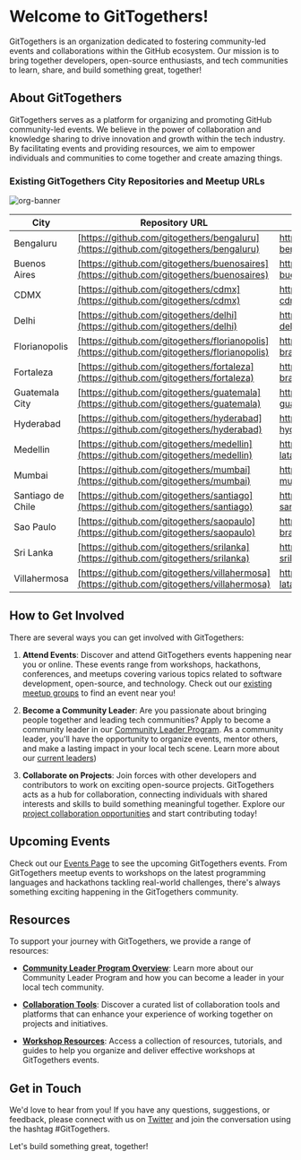 # Welcome to GitTogethers!

GitTogethers is an organization dedicated to fostering community-led events and collaborations within the GitHub ecosystem. Our mission is to bring together developers, open-source enthusiasts, and tech communities to learn, share, and build something great, together!

## About GitTogethers

GitTogethers serves as a platform for organizing and promoting GitHub community-led events. We believe in the power of collaboration and knowledge sharing to drive innovation and growth within the tech industry. By facilitating events and providing resources, we aim to empower individuals and communities to come together and create amazing things.

### Existing GitTogethers City Repositories and Meetup URLs

![org-banner](https://github.com/gittogethers/.github/assets/20666190/b64c5ecf-b206-4fc4-8ce0-eb9c4188f3a6)


| City              | Repository URL                                       | Meetup URL                                      |
|-------------------|------------------------------------------------------|-------------------------------------------------|
| Bengaluru         | [https://github.com/gitogethers/bengaluru](https://github.com/gitogethers/bengaluru) | https://www.meetup.com/gittogether-bengaluru   |
| Buenos Aires      | [https://github.com/gitogethers/buenosaires](https://github.com/gitogethers/buenosaires) | https://www.meetup.com/gittogether-buenos-aires|
| CDMX              | [https://github.com/gitogethers/cdmx](https://github.com/gitogethers/cdmx) | https://www.meetup.com/gittogether-cdmx        |
| Delhi             | [https://github.com/gitogethers/delhi](https://github.com/gitogethers/delhi) | https://www.meetup.com/gittogether-delhi       |
| Florianopolis     | [https://github.com/gitogethers/florianopolis](https://github.com/gitogethers/florianopolis) | https://www.meetup.com/gittogether-brasil      |
| Fortaleza         | [https://github.com/gitogethers/fortaleza](https://github.com/gitogethers/fortaleza) | https://www.meetup.com/gittogether-brasil     |
| Guatemala City    | [https://github.com/gitogethers/guatemala](https://github.com/gitogethers/guatemala) | https://www.meetup.com/gittogether-guatemala|
| Hyderabad         | [https://github.com/gitogethers/hyderabad](https://github.com/gitogethers/hyderabad) | https://www.meetup.com/gittogether-hyderabad        |
| Medellin          | [https://github.com/gitogethers/medellin](https://github.com/gitogethers/medellin) | https://www.meetup.com/gittogether-latam       |
| Mumbai            | [https://github.com/gitogethers/mumbai](https://github.com/gitogethers/mumbai) | https://www.meetup.com/gittogether-mumbai       |
| Santiago de Chile | [https://github.com/gitogethers/santiago](https://github.com/gitogethers/santiago) | https://www.meetup.com/gittogether-santiago       |
| Sao Paulo         | [https://github.com/gitogethers/saopaulo](https://github.com/gitogethers/saopaulo) | https://www.meetup.com/gittogether-brasil       |
| Sri Lanka     | [https://github.com/gitogethers/srilanka](https://github.com/gitogethers/srilanka) | https://www.meetup.com/gittogether-srilanka     |
| Villahermosa      | [https://github.com/gitogethers/villahermosa](https://github.com/gitogethers/villahermosa) | https://www.meetup.com/gittogether-latam|

## How to Get Involved

There are several ways you can get involved with GitTogethers:

1. **Attend Events**: Discover and attend GitTogethers events happening near you or online. These events range from workshops, hackathons, conferences, and meetups covering various topics related to software development, open-source, and technology. Check out our [existing meetup groups](https://meetup.com/github) to find an event near you!

2. **Become a Community Leader**: Are you passionate about bringing people together and leading tech communities? Apply to become a community leader in our [Community Leader Program](https://github.com/gittogethers/community-leaders). As a community leader, you'll have the opportunity to organize events, mentor others, and make a lasting impact in your local tech scene. Learn more about our [current leaders](https://github.com/gittogethers/community-leaders/blob/main/README.md))

3. **Collaborate on Projects**: Join forces with other developers and contributors to work on exciting open-source projects. GitTogethers acts as a hub for collaboration, connecting individuals with shared interests and skills to build something meaningful together. Explore our [project collaboration opportunities](https://github.com/gittogethers/projects) and start contributing today!

## Upcoming Events

Check out our [Events Page](https://www.meetup.com/pro/github-virtual-meetup/) to see the upcoming GitTogethers events. From GitTogethers meetup events to workshops on the latest programming languages and hackathons tackling real-world challenges, there's always something exciting happening in the GitTogethers community.

## Resources

To support your journey with GitTogethers, we provide a range of resources:

- **[Community Leader Program Overview](https://github.com/gittogethers/community-leaders)**: Learn more about our Community Leader Program and how you can become a leader in your local tech community.

- **[Collaboration Tools](https://github.com/gittogethers/collaboration-tools)**: Discover a curated list of collaboration tools and platforms that can enhance your experience of working together on projects and initiatives.

- **[Workshop Resources](https://github.com/gittogethers/workshop-resources)**: Access a collection of resources, tutorials, and guides to help you organize and deliver effective workshops at GitTogethers events.

## Get in Touch

We'd love to hear from you! If you have any questions, suggestions, or feedback, please connect with us on [Twitter](https://twitter.com/githubcommunity) and join the conversation using the hashtag #GitTogethers.

Let's build something great, together!
